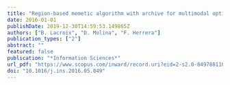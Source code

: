 ```yaml
---
title: "Region-based memetic algorithm with archive for multimodal optimisation"
date: 2016-01-01
publishDate: 2019-12-30T14:59:53.149865Z
authors: ["B. Lacroix", "D. Molina", "F. Herrera"]
publication_types: ["2"]
abstract: ""
featured: false
publication: "*Information Sciences*"
url_pdf: "https://www.scopus.com/inward/record.uri?eid=2-s2.0-84978811041&doi=10.1016%2fj.ins.2016.05.049&partnerID=40&md5=56a03a741a77ca90824237d626b96f33"
doi: "10.1016/j.ins.2016.05.049"
---
```


